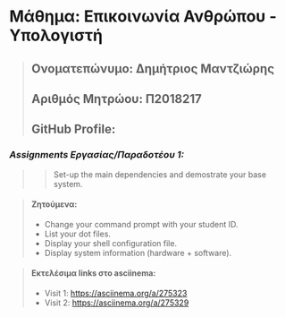 # Μάθημα: Επικοινωνία Ανθρώπου - Υπολογιστή
> ## Ονοματεπώνυμο: Δημήτριος Μαντζιώρης
> ## Αριθμός Μητρώου: Π2018217 
> ## GitHub Profile:


### ***Assignments Εργασίας/Παραδοτέου 1:***
>> Set-up the main dependencies and demostrate your base system.

> #### **Ζητούμενα:**
> - Change your command prompt with your student ID.
> - List your dot files.
> - Display your shell configuration file.
> - Display system information (hardware + software).

> #### **Εκτελέσιμα links στο asciinema:**
> - Visit 1: https://asciinema.org/a/275323
> - Visit 2: https://asciinema.org/a/275329
